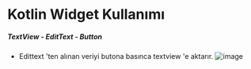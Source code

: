 # Kotlin Widget Kullanımı

##### TextView - EditText - Button
* Edittext 'ten alınan veriyi butona basınca textview 'e aktarır.
  ![image](https://github.com/Gorur56/Android-Bootcamp-Program-Kotlin/assets/54911292/fe1e5319-91ce-46ee-a4f8-9ee1ff38d37a)

